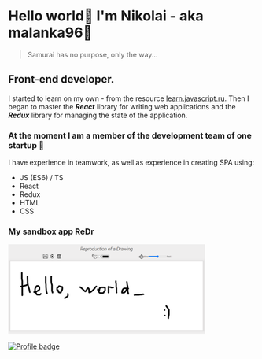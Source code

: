 # Hello world👋 I'm Nikolai - aka malanka96:muscle:
> Samurai has no purpose, only the way...

## Front-end developer. 

I started to learn on my own - from the resource [learn.javascript.ru](https://learn.javascript.ru/).
Then I began to master the ***React*** library for writing web applications and the ***Redux*** library for managing the state of the application.

### At the moment I am a member of the development team of one startup :rocket:

I have experience in teamwork, as well as experience in creating SPA using:
  - JS (ES6) / TS
  - React
  - Redux
  - HTML
  - CSS

### My sandbox app ReDr
 <a href="https://malanka96.github.io/ReDr/">
   <img style="width:400px" src="https://github.com/MALANKA96/MALANKA96/blob/main/assets/img/ReDr.png" alt="ReDr img" />
 </a>

[![Profile badge](https://www.codewars.com/users/MALANKA96/badges/large)](https://www.codewars.com/users/MALANKA96)

<!--
**MALANKA96/MALANKA96** is a ✨ _special_ ✨ repository because its `README.md` (this file) appears on your GitHub profile.

Here are some ideas to get you started:

- 🔭 I’m currently working on ...
- 🌱 I’m currently learning ...
- 👯 I’m looking to collaborate on ...
- 🤔 I’m looking for help with ...
- 💬 Ask me about ...
- 📫 How to reach me: ...
- 😄 Pronouns: ...
- ⚡ Fun fact: ...
-->

